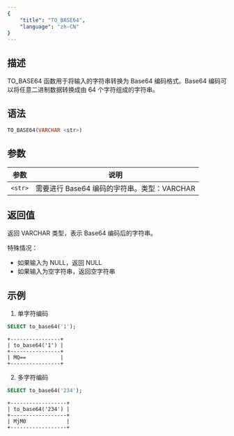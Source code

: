 ```yaml
---
{
    "title": "TO_BASE64",
    "language": "zh-CN"
}
---
```


<!-- 
Licensed to the Apache Software Foundation (ASF) under one
or more contributor license agreements.  See the NOTICE file
distributed with this work for additional information
regarding copyright ownership.  The ASF licenses this file
to you under the Apache License, Version 2.0 (the
"License"); you may not use this file except in compliance
with the License.  You may obtain a copy of the License at

  http://www.apache.org/licenses/LICENSE-2.0

Unless required by applicable law or agreed to in writing,
software distributed under the License is distributed on an
"AS IS" BASIS, WITHOUT WARRANTIES OR CONDITIONS OF ANY
KIND, either express or implied.  See the License for the
specific language governing permissions and limitations
under the License.
-->

## 描述

TO_BASE64 函数用于将输入的字符串转换为 Base64 编码格式。Base64 编码可以将任意二进制数据转换成由 64 个字符组成的字符串。

## 语法

```sql
TO_BASE64(VARCHAR <str>)
```

## 参数
| 参数 | 说明                                        |
| ---- | ------------------------------------------- |
| `<str>` | 需要进行 Base64 编码的字符串。类型：VARCHAR |

## 返回值

返回 VARCHAR 类型，表示 Base64 编码后的字符串。

特殊情况：
- 如果输入为 NULL，返回 NULL
- 如果输入为空字符串，返回空字符串

## 示例

1. 单字符编码
```sql
SELECT to_base64('1');
```
```text
+----------------+
| to_base64('1') |
+----------------+
| MQ==           |
+----------------+
```

2. 多字符编码
```sql
SELECT to_base64('234');
```
```text
+------------------+
| to_base64('234') |
+------------------+
| MjM0             |
+------------------+
```
